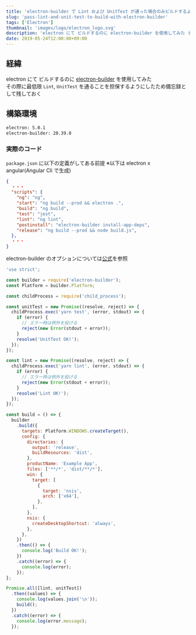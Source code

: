 ```yaml
---
title: 'electron-builder で Lint および UnitTest が通った場合のみビルドするようにする'
slug: 'pass-lint-and-unit-test-to-build-with-electron-builder'
tags: ['Electron']
thumbnail: 'images/logo/electron_logo.svg'
description: 'electron にて ビルドするのに electron-builder を使用してみた その際に最低限 Lint, UnitTest を通ることを担保するようにしたため備忘録として残しておく'
date: 2019-05-24T12:00:00+09:00
---
```


## 経緯

electron にて ビルドするのに [electron-builder](https://github.com/electron-userland/electron-builder) を使用してみた  
その際に最低限 `Lint`, `UnitTest` を通ることを担保するようにしたため備忘録として残しておく

## 構築環境

```bash
electron: 5.0.1
electron-builder: 20.39.0
```

### 実際のコード

`package.json` に以下の定義がしてある前提
※以下は electron x angular(Angular Cli で生成)

```json:package.json
{
  ・・・
  "scripts": {
    "ng": "ng",
    "start": "ng build --prod && electron .",
    "build": "ng build",
    "test": "jest",
    "lint": "ng lint",
    "postinstall": "electron-builder install-app-deps",
    "release": "ng build --prod && node build.js",
  },
  ・・・
}
```

electron-builder のオプションについては[公式](https://www.electron.build/)を参照

```javascript:build.js
'use strict';

const builder = require('electron-builder');
const Platform = builder.Platform;

const childProcess = require('child_process');

const unitTest = new Promise((resolve, reject) => {
  childProcess.exec('yarn test', (error, stdout) => {
    if (error) {
      // エラー時は例外を投げる
      reject(new Error(stdout + error));
    }
    resolve('UnitTest OK!');
  });
});

const lint = new Promise((resolve, reject) => {
  childProcess.exec('yarn lint', (error, stdout) => {
    if (error) {
      // エラー時は例外を投げる
      reject(new Error(stdout + error));
    }
    resolve('Lint OK!');
  });
});

const build = () => {
  builder
    .build({
      targets: Platform.WINDOWS.createTarget(),
      config: {
        directories: {
          output: 'release',
          buildResources: 'dist',
        },
        productName: 'Example App',
        files: ['**/*', 'dist/**/*'],
        win: {
          target: [
            {
              target: 'nsis',
              arch: ['x64'],
            },
          ],
        },
        nsis: {
          createDesktopShortcut: 'always',
        },
      },
    })
    .then(() => {
      console.log('Build OK!');
    })
    .catch((error) => {
      console.log(error);
    });
};

Promise.all([lint, unitTest])
  .then((values) => {
    console.log(values.join('\n'));
    build();
  })
  .catch((error) => {
    console.log(error.message);
  });
```
